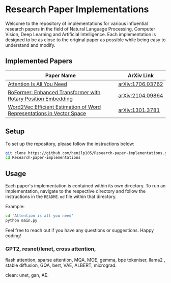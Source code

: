 # Research Paper Implementations

Welcome to the repository of implementations for various influential research papers in the field of Natural Language Processing, Computer Vision, Deep Learning and Artificial Intelligence. Each implementation is designed to be as close to the original paper as possible while being easy to understand and modify.

## Implemented Papers

| Paper Name | ArXiv Link |
|------------|------------|
| [Attention Is All You Need](./Attention%20is%20all%20you%20need) | [arXiv:1706.03762](https://arxiv.org/abs/1706.03762) |
| [RoFormer: Enhanced Transformer with Rotary Position Embedding](./RoPE) | [arXiv:2104.09864](https://arxiv.org/pdf/2104.09864) |
| [Word2Vec Efficient Estimation of Word Representations in Vector Space](./Word2Vec) | [arXiv:1301.3781](https://arxiv.org/pdf/1301.3781) |

## Setup

To set up the repository, please follow the instructions below:

```bash
git clone https://github.com/henilp105/Research-paper-implementations.git
cd Research-paper-implementations
```

## Usage

Each paper's implementation is contained within its own directory. To run an implementation, navigate to the respective directory and follow the instructions in the `README.md` file within that directory. 

Example:
```bash
cd 'Attention is all you need'
python main.py
```

Feel free to reach out if you have any questions or suggestions. Happy coding!



### GPT2, resnet/lenet, cross attention, 
flash attention, sparse attention, MQA, MOE, 
gemma, bpe tokeniser, llama2 , stable diffusion, 
GQA, bert, VAE, ALBERT, micrograd.

clean:
unet, gan, AE.
